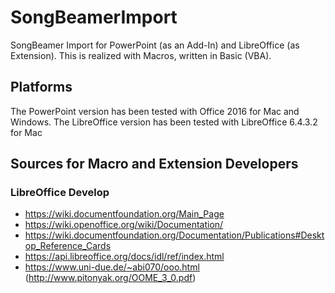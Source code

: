 # SongBeamerImport

SongBeamer Import for PowerPoint (as an Add-In) and LibreOffice (as Extension).
This is realized with Macros, written in Basic (VBA).

## Platforms

The PowerPoint version has been tested with Office 2016 for Mac and Windows.
The LibreOffice version has been tested with LibreOffice 6.4.3.2 for Mac

## Sources for Macro and Extension Developers
### LibreOffice Develop
 - https://wiki.documentfoundation.org/Main_Page
 - https://wiki.openoffice.org/wiki/Documentation/
 - https://wiki.documentfoundation.org/Documentation/Publications#Desktop_Reference_Cards
 - https://api.libreoffice.org/docs/idl/ref/index.html
 - https://www.uni-due.de/~abi070/ooo.html (http://www.pitonyak.org/OOME_3_0.pdf)
